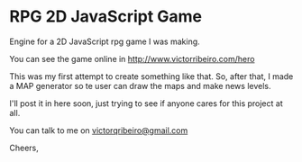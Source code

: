 # RPG 2D JavaScript Game
Engine for a 2D JavaScript rpg game I was making.

You can see the game online in http://www.victorribeiro.com/hero

This was my first attempt to create something like that. So, after that, I made a MAP generator so te user can draw the maps and make news levels.

I'll post it in here soon, just trying to see if anyone cares for this project at all.

You can talk to me on victorqribeiro@gmail.com

Cheers,
